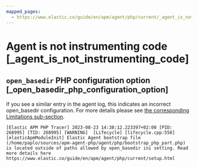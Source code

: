 ```yaml
---
mapped_pages:
  - https://www.elastic.co/guide/en/apm/agent/php/current/_agent_is_not_instrumenting_code.html
---
```


# Agent is not instrumenting code [_agent_is_not_instrumenting_code]

## `open_basedir` PHP configuration option [_open_basedir_php_configuration_option]

If you see a similar entry in the agent log, this indicates an incorrect open_basedir configuration. For more details please see [the corresponding Limitations sub-section](asciidocalypse://docs/apm-agent-php/docs/reference/set-up-apm-php-agent.md#limitation-open_basedir).

```
[Elastic APM PHP Tracer] 2023-08-23 14:38:12.223397+02:00 [PID: 268995] [TID: 268995] [WARNING]  [Lifecycle] [lifecycle.cpp:558] [elasticApmModuleInit] Elastic Agent bootstrap file (/home/paplo/sources/apm-agent-php/agent/php/bootstrap_php_part.php) is located outside of paths allowed by open_basedir ini setting. Read more details here https://www.elastic.co/guide/en/apm/agent/php/current/setup.html
```


